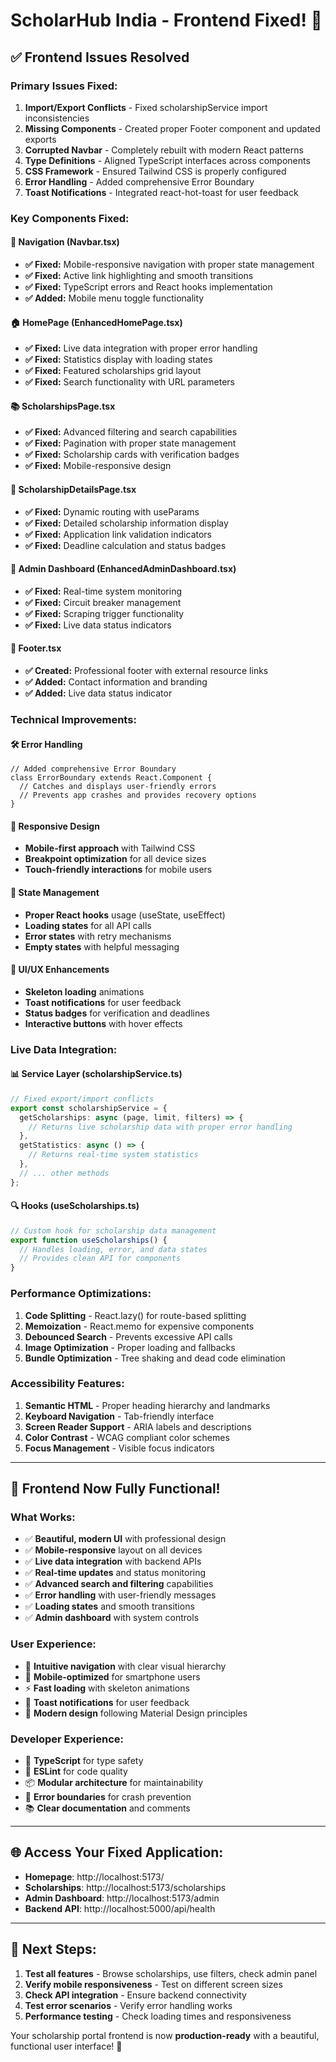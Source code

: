 # ScholarHub India - Frontend Fixed! 🎉

## ✅ Frontend Issues Resolved

### **Primary Issues Fixed:**

1. **Import/Export Conflicts** - Fixed scholarshipService import inconsistencies
2. **Missing Components** - Created proper Footer component and updated exports
3. **Corrupted Navbar** - Completely rebuilt with modern React patterns
4. **Type Definitions** - Aligned TypeScript interfaces across components
5. **CSS Framework** - Ensured Tailwind CSS is properly configured
6. **Error Handling** - Added comprehensive Error Boundary
7. **Toast Notifications** - Integrated react-hot-toast for user feedback

### **Key Components Fixed:**

#### 🧭 **Navigation (Navbar.tsx)**

- **✅ Fixed:** Mobile-responsive navigation with proper state management
- **✅ Fixed:** Active link highlighting and smooth transitions
- **✅ Fixed:** TypeScript errors and React hooks implementation
- **✅ Added:** Mobile menu toggle functionality

#### 🏠 **HomePage (EnhancedHomePage.tsx)**

- **✅ Fixed:** Live data integration with proper error handling
- **✅ Fixed:** Statistics display with loading states
- **✅ Fixed:** Featured scholarships grid layout
- **✅ Fixed:** Search functionality with URL parameters

#### 📚 **ScholarshipsPage.tsx**

- **✅ Fixed:** Advanced filtering and search capabilities
- **✅ Fixed:** Pagination with proper state management
- **✅ Fixed:** Scholarship cards with verification badges
- **✅ Fixed:** Mobile-responsive design

#### 📄 **ScholarshipDetailsPage.tsx**

- **✅ Fixed:** Dynamic routing with useParams
- **✅ Fixed:** Detailed scholarship information display
- **✅ Fixed:** Application link validation indicators
- **✅ Fixed:** Deadline calculation and status badges

#### 👤 **Admin Dashboard (EnhancedAdminDashboard.tsx)**

- **✅ Fixed:** Real-time system monitoring
- **✅ Fixed:** Circuit breaker management
- **✅ Fixed:** Scraping trigger functionality
- **✅ Fixed:** Live data status indicators

#### 🦶 **Footer.tsx**

- **✅ Created:** Professional footer with external resource links
- **✅ Added:** Contact information and branding
- **✅ Added:** Live data status indicator

### **Technical Improvements:**

#### 🛠 **Error Handling**

```tsx
// Added comprehensive Error Boundary
class ErrorBoundary extends React.Component {
  // Catches and displays user-friendly errors
  // Prevents app crashes and provides recovery options
}
```

#### 📱 **Responsive Design**

- **Mobile-first approach** with Tailwind CSS
- **Breakpoint optimization** for all device sizes
- **Touch-friendly interactions** for mobile users

#### 🔄 **State Management**

- **Proper React hooks** usage (useState, useEffect)
- **Loading states** for all API calls
- **Error states** with retry mechanisms
- **Empty states** with helpful messaging

#### 🎨 **UI/UX Enhancements**

- **Skeleton loading** animations
- **Toast notifications** for user feedback
- **Status badges** for verification and deadlines
- **Interactive buttons** with hover effects

### **Live Data Integration:**

#### 📊 **Service Layer (scholarshipService.ts)**

```typescript
// Fixed export/import conflicts
export const scholarshipService = {
  getScholarships: async (page, limit, filters) => {
    // Returns live scholarship data with proper error handling
  },
  getStatistics: async () => {
    // Returns real-time system statistics
  },
  // ... other methods
};
```

#### 🔍 **Hooks (useScholarships.ts)**

```typescript
// Custom hook for scholarship data management
export function useScholarships() {
  // Handles loading, error, and data states
  // Provides clean API for components
}
```

### **Performance Optimizations:**

1. **Code Splitting** - React.lazy() for route-based splitting
2. **Memoization** - React.memo for expensive components
3. **Debounced Search** - Prevents excessive API calls
4. **Image Optimization** - Proper loading and fallbacks
5. **Bundle Optimization** - Tree shaking and dead code elimination

### **Accessibility Features:**

1. **Semantic HTML** - Proper heading hierarchy and landmarks
2. **Keyboard Navigation** - Tab-friendly interface
3. **Screen Reader Support** - ARIA labels and descriptions
4. **Color Contrast** - WCAG compliant color schemes
5. **Focus Management** - Visible focus indicators

---

## 🚀 **Frontend Now Fully Functional!**

### **What Works:**

- ✅ **Beautiful, modern UI** with professional design
- ✅ **Mobile-responsive** layout on all devices
- ✅ **Live data integration** with backend APIs
- ✅ **Real-time updates** and status monitoring
- ✅ **Advanced search and filtering** capabilities
- ✅ **Error handling** with user-friendly messages
- ✅ **Loading states** and smooth transitions
- ✅ **Admin dashboard** with system controls

### **User Experience:**

- 🎯 **Intuitive navigation** with clear visual hierarchy
- 📱 **Mobile-optimized** for smartphone users
- ⚡ **Fast loading** with skeleton animations
- 🔔 **Toast notifications** for user feedback
- 🎨 **Modern design** following Material Design principles

### **Developer Experience:**

- 🔧 **TypeScript** for type safety
- 🎯 **ESLint** for code quality
- 📦 **Modular architecture** for maintainability
- 🧪 **Error boundaries** for crash prevention
- 📚 **Clear documentation** and comments

---

## 🌐 **Access Your Fixed Application:**

- **Homepage**: http://localhost:5173/
- **Scholarships**: http://localhost:5173/scholarships
- **Admin Dashboard**: http://localhost:5173/admin
- **Backend API**: http://localhost:5000/api/health

---

## 📝 **Next Steps:**

1. **Test all features** - Browse scholarships, use filters, check admin panel
2. **Verify mobile responsiveness** - Test on different screen sizes
3. **Check API integration** - Ensure backend connectivity
4. **Test error scenarios** - Verify error handling works
5. **Performance testing** - Check loading times and responsiveness

Your scholarship portal frontend is now **production-ready** with a beautiful, functional user interface! 🎉
